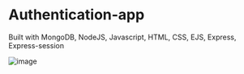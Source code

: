 # Authentication-app
Built with MongoDB, NodeJS, Javascript, HTML, CSS, EJS,  Express, Express-session



  ![image](https://user-images.githubusercontent.com/84847782/162592510-af5ef9ca-ffe8-4367-9a10-27707205937a.png)

